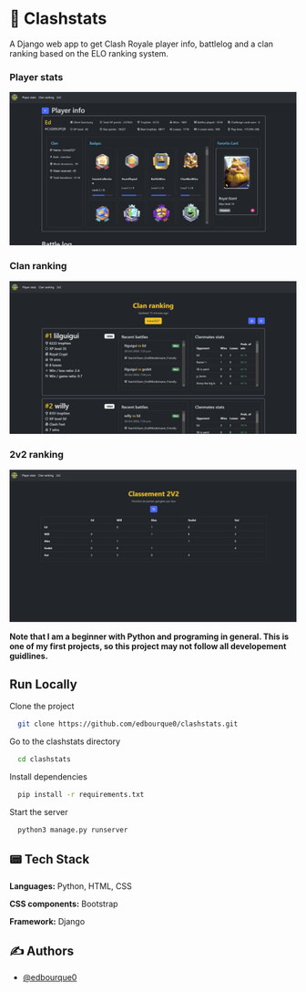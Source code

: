 
# 🏰 Clashstats

A Django web app to get Clash Royale player info, battlelog and a clan ranking based on the ELO ranking system.

### Player stats
![Player stats](image.png)

### Clan ranking
![Clan ranking](src/image.png)

### 2v2 ranking
![2v2 ranking](image-1.png)


**Note that I am a beginner with Python and programing in general. This is one of my first projects, so this project may not follow all developement guidlines.**

## Run Locally

Clone the project

```bash
  git clone https://github.com/edbourque0/clashstats.git
```

Go to the clashstats directory

```bash
  cd clashstats
```

Install dependencies

```bash
  pip install -r requirements.txt
```

Start the server

```bash
  python3 manage.py runserver
```


## 📟 Tech Stack

**Languages:** Python, HTML, CSS

**CSS components:** Bootstrap

**Framework:** Django


## ✍️ Authors

- [@edbourque0](https://www.github.com/edbourque0)

